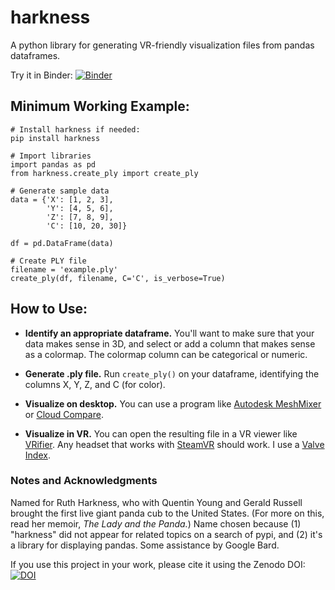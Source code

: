# harkness
A python library for generating VR-friendly visualization files from pandas dataframes. 

Try it in Binder: [![Binder](https://mybinder.org/badge_logo.svg)](https://mybinder.org/v2/gh/KCollins/harkness/HEAD?labpath=Example_ply.ipynb)

## Minimum Working Example:
```
# Install harkness if needed:
pip install harkness

# Import libraries
import pandas as pd
from harkness.create_ply import create_ply

# Generate sample data
data = {'X': [1, 2, 3],
        'Y': [4, 5, 6],
        'Z': [7, 8, 9],
        'C': [10, 20, 30]}

df = pd.DataFrame(data)

# Create PLY file
filename = 'example.ply'
create_ply(df, filename, C='C', is_verbose=True)
```

## How to Use:
- **Identify an appropriate dataframe.** You'll want to make sure that your data makes sense in 3D, and select or add a column that makes sense as a colormap. The colormap column can be categorical or numeric.

- **Generate .ply file.** Run `create_ply()` on your dataframe, identifying the columns X, Y, Z, and C (for color).

- **Visualize on desktop.** You can use a program like [Autodesk MeshMixer](https://meshmixer.com/) or [Cloud Compare](https://www.danielgm.net/cc/).

- **Visualize in VR.** You can open the resulting file in a VR viewer like [VRifier](https://store.steampowered.com/app/640080/Vrifier/). Any headset that works with [SteamVR](https://store.steampowered.com/app/250820/SteamVR/) should work. I use a [Valve Index](https://store.steampowered.com/valveindex).



### Notes and Acknowledgments
Named for Ruth Harkness, who with Quentin Young and Gerald Russell brought the first live giant panda cub to the United States. (For more on this, read her memoir, _The Lady and the Panda._) Name chosen because (1) "harkness" did not appear for related topics on a search of pypi, and (2) it's a library for displaying pandas. Some assistance by Google Bard.

If you use this project in your work, please cite it using the Zenodo DOI: [![DOI](https://zenodo.org/badge/DOI/10.5281/zenodo.10223765.svg)](https://doi.org/10.5281/zenodo.10223765)
